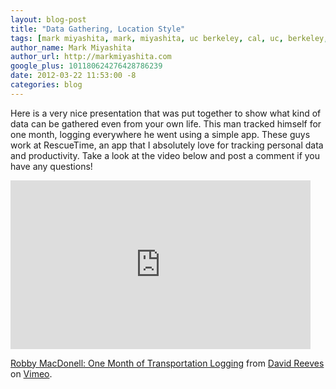 ```yaml
---
layout: blog-post
title: "Data Gathering, Location Style"
tags: [mark miyashita, mark, miyashita, uc berkeley, cal, uc, berkeley, university of california, berkeley, computer science, cs, eecs, electrical engineering, mac, iphone, mac os x, mac hints, binaryage, mac hints from binaryage, tutorial, blog, apple, technology, data, tracking, productivity, vimeo, video, analytics]
author_name: Mark Miyashita
author_url: http://markmiyashita.com
google_plus: 101180624276428786239
date: 2012-03-22 11:53:00 -8
categories: blog
---
```


Here is a very nice presentation that was put together to show what kind of data can be gathered even from your own life. This man tracked himself for one month, logging everywhere he went using a simple app. These guys work at RescueTime, an app that I absolutely love for tracking personal data and productivity. Take a look at the video below and post a comment if you have any questions!</br>

<iframe src="http://player.vimeo.com/video/31404916?title=0&amp;byline=0&amp;portrait=0" width="480" height="270" frameborder="0" webkitAllowFullScreen mozallowfullscreen allowFullScreen></iframe><p><a href="http://vimeo.com/31404916">Robby MacDonell: One Month of Transportation Logging</a> from <a href="http://vimeo.com/user9076047">David Reeves</a> on <a href="http://vimeo.com">Vimeo</a>.</p>
